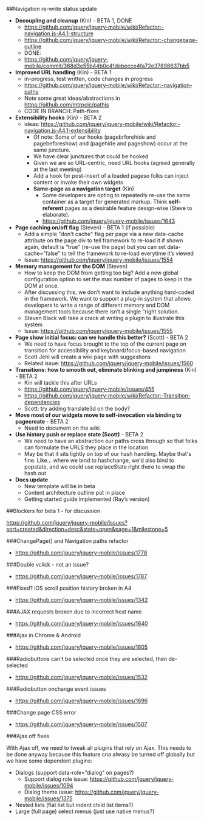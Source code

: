 ##Navigation re-write status update
* **Decoupling and cleanup** (Kin) - BETA 1, DONE
  - https://github.com/jquery/jquery-mobile/wiki/Refactor:-navigation.js-A4.1-structure
  - https://github.com/jquery/jquery-mobile/wiki/Refactor:-changepage-outline
  - DONE:
  - https://github.com/jquery/jquery-mobile/commit/368d3e55b44b0c41debecce4fa72e37898637bb5
* **Improved URL handling** (Kin) - BETA 1
  - in-progress, test written, code changes in progress
  - https://github.com/jquery/jquery-mobile/wiki/Refactor:-navigation-paths
  - Note some great ideas/abstractions in https://github.com/mtrpcic/pathjs
  - CODE IN BRANCH: Path-fixes
* **Extensibility hooks** (Kin) - BETA 2
  - ideas: https://github.com/jquery/jquery-mobile/wiki/Refactor:-navigation.js-A4.1-extensibility
    * Of note: Some of our hooks (pagebrforehide and pagebeforeshow) and (pagehide and pageshow) occur at the same juncture.
    * We have clear junctures that could be hooked
    * Given we are so URL-centric, need URL hooks (agreed generally at the last meeting)
    * Add a hook for post-insert of a loaded pageso folks can inject content or invoke their own widgets
    * **Same-page as a navigation target** (Kin)
      - Some developers are opting to repeatedly re-use the same container as a target for generated markup.  Think **self-referent** pages as a desirable feature design-wise (Steve to elaborate).
      - https://github.com/jquery/jquery-mobile/issues/1643
* **Page caching on/off flag** (Steven) - BETA 1 (if possible)
  - Add a simple "don't cache" flag per page via a new data-cache attribute on the page div to tell framework to re-load it if shown again, default is “true” (re-use the page) but you can set data-cache="false" to tell the framework to re-load everytime it’s viewed
  - Issue: https://github.com/jquery/jquery-mobile/issues/1554
* **Memory management for the DOM** (Steven)
  - How to keep the DOM from getting too big? Add a new global configuration option to set the max number of pages to keep in the DOM at once.
  - After discussing this, we don’t want to include anything hard-coded in the framework. We want to support a plug-in system that allows developers to write a range of different memory and DOM management tools because there isn’t a single “right solution.
  - Steven Black will take a crack at writing a plugin to illustrate this system
  - Issue: https://github.com/jquery/jquery-mobile/issues/1555
* **Page show initial focus: can we handle this better?** (Scott) - BETA 2
  - We need to have focus brought to the top of the current page on transition for accessibility and keyboard/focus-based navigation
  - Scott Jehl will create a wiki page with suggestions
  - Related issue: https://github.com/jquery/jquery-mobile/issues/1560
* **Transitions: how to smooth out, eliminate blinking and jumpiness** (Kin) - BETA 2
  - Kin will tackle this after URLs
  - https://github.com/jquery/jquery-mobile/issues/455
  - https://github.com/jquery/jquery-mobile/wiki/Refactor:-Transition-dependencies
  - Scott: try adding translate3d on the body?
* **Move most of our widgets move to self-invocation via binding to pagecreate** - BETA 2
  - Need to document on the wiki
* **Use history push or replace state (Scott)** - BETA 2
  - We need to have an abstraction our paths cross through so that folks can formulate the URLS they place in the location
  - May be that it sits lightly on top of our hash handling. Maybe that's fine. Like... where we bind to hashchange, we'd also bind to popstate, and we could use replaceState right there to swap the hash out
* **Docs update**
  - New template will be in beta
  - Content architecture outline put in place
  - Getting started guide implemented (Ray’s version)

##Blockers for beta 1 - for discussion

https://github.com/jquery/jquery-mobile/issues?sort=created&direction=desc&state=open&page=1&milestone=5

###ChangePage() and Navigation paths refactor
* https://github.com/jquery/jquery-mobile/issues/1778

###Double vclick - not an issue?
* https://github.com/jquery/jquery-mobile/issues/1787

###Fixed? iOS scroll position history broken in A4
* https://github.com/jquery/jquery-mobile/issues/1342

###AJAX requests broken due to incorrect host name
* https://github.com/jquery/jquery-mobile/issues/1640

###Ajax in Chrome & Android
* https://github.com/jquery/jquery-mobile/issues/1605

###Radiobuttons can't be selected once they are selected, then de-selected
* https://github.com/jquery/jquery-mobile/issues/1532

###Radiobutton onchange event issues
* https://github.com/jquery/jquery-mobile/issues/1696

###Change page CSS error
* https://github.com/jquery/jquery-mobile/issues/1507

###Ajax off fixes

With Ajax off, we need to tweak all plugins that rely on Ajax. This needs to be done anyway because this feature cna alwasy be turned off globally but we have some dependent plugins:
  - Dialogs (support data-role=”dialog” on pages?)
    * Support dialog role issue: https://github.com/jquery/jquery-mobile/issues/1094
    * Dialog theme issue: https://github.com/jquery/jquery-mobile/issues/1375
  - Nested lists (flat list but indent child list items?)
  - Large (full page) select menus (just use native menus?)
